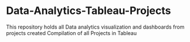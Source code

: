 # Data-Analytics-Tableau-Projects
This repository holds all Data analytics visualization and dashboards from projects created
Compilation of all Projects in Tableau
